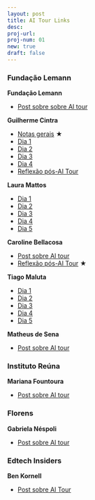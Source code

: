 ```yaml
---
layout: post
title: AI Tour Links
desc: 
proj-url:
proj-num: 01
new: true
draft: false
---
```


### Fundação Lemann

**Fundação Lemann**
- [Post sobre sobre AI tour](https://www.linkedin.com/posts/fundacao-lemann_ai-tech-tour-activity-7198432898469789697-vuWC?utm_source=share&utm_medium=blog_maluta)

**Guilherme Cintra**

- [Notas gerais](https://bit.ly/ai-tour-notas-gc) ★
- [Dia 1](https://www.linkedin.com/posts/activity-7198661352985358338-2nRY?utm_source=share&utm_medium=blog_maluta)
- [Dia 2](https://www.linkedin.com/posts/activity-7199023723553656833-M4rW?utm_source=share&utm_medium=blog_maluta)
- [Dia 3](https://www.linkedin.com/posts/activity-7199386094566563840-DS1Y?utm_source=share&utm_medium=blog_maluta)
- [Dia 4](https://www.linkedin.com/posts/activity-7199748520000581634-WgF6?utm_source=share&utm_medium=blog_maluta)
- [Reflexão pós-AI Tour](https://www.linkedin.com/posts/activity-7201198055084244992-z0lV?utm_source=share&utm_medium=blog_maluta)

**Laura Mattos**

- [Dia 1](https://www.linkedin.com/posts/lauramattosc_valedosilaedcio-ia-inovaaexaeto-activity-7198678169820770304-VI0n?utm_source=share&utm_medium=blog_maluta)
- [Dia 2](https://www.linkedin.com/posts/lauramattosc_google-openai-chatgpt-activity-7199030148241756161-5tSw?utm_source=share&utm_medium=blog_maluta)
- [Dia 3](https://www.linkedin.com/posts/lauramattosc_educaaexaeto-tecnologia-inovaaexaeto-activity-7199378547549855746-P64y?utm_source=share&utm_medium=blog_maluta)
- [Dia 4](https://www.linkedin.com/posts/lauramattosc_stanford-ai-design-activity-7199763857660145664-KOIO?utm_source=share&utm_medium=blog_maluta)
- [Dia 5](https://www.linkedin.com/posts/lauramattosc_ai-tour-miss%C3%A3o-cumprida-levar-cerca-de-activity-7200767713722437633--p9w?utm_source=share&utm_medium=blog_maluta)

**Caroline Bellacosa** 
- [Post sobre AI tour](https://www.linkedin.com/posts/carolinebellacosa_em-2017-tive-a-oportunidade-de-visitar-o-activity-7198623643709370369-8URw?utm_source=share&utm_medium=blog_maluta)
- [Reflexão pós-AI Tour](https://www.linkedin.com/posts/carolinebellacosa_ap%C3%B3s-uma-semana-no-vale-do-sil%C3%ADcio-conversando-activity-7204930560530591745-D8OO?utm_source=share&utm_medium=blog_maluta) ★

**Tiago Maluta** 

- [Dia 1](https://www.linkedin.com/posts/maluta_ai-in-the-loop-humans-in-charge-come%C3%A7ando-activity-7198529926537310208-Uhjn?utm_source=share&utm_medium=blog_maluta)
- [Dia 2](https://www.linkedin.com/posts/maluta_emergent-abilities-t%C3%A1-dif%C3%ADcil-escolher-activity-7198917264065105921-PzR9?utm_source=share&utm_medium=blog_maluta)
- [Dia 3](https://www.linkedin.com/posts/maluta_focus-on-the-product-not-only-in-ai-porque-activity-7199498000732213248-eHfA?utm_source=share&utm_medium=blog_maluta)
- [Dia 4](https://www.linkedin.com/posts/maluta_first-steps-on-ai-start-exploring-with-your-activity-7199892238896635904-Go_V?utm_source=share&utm_medium=blog_maluta)
- [Dia 5](https://www.linkedin.com/posts/maluta_questions-answers-chegamos-ao-fim-da-s%C3%A9rie-activity-7200334913793888256-S2fy?utm_source=share&utm_medium=blog_maluta)

**Matheus de Sena**

- [Post sobre AI tour](https://www.linkedin.com/posts/matheus-de-sena-cruz_parte-desse-texto-foi-escrita-com-a-ajuda-activity-7201009942072307712-bj6U?utm_source=share&utm_medium=blog_maluta)


### Instituto Reúna

**Mariana Fountoura** 
- [Post sobre AI tour](https://www.linkedin.com/posts/marianafontoura_na-%C3%BAltima-semana-participei-do-ai-tech-tour-activity-7200011871830056960-GSoV?utm_source=share&utm_medium=blog_maluta)

### Florens

**Gabriela Néspoli** 

- [Post sobre AI tour](https://www.linkedin.com/posts/gabrielanespoli_ai-tech-tour-activity-7198707637239078912-nDqY?utm_source=share&utm_medium=blog_maluta)

### Edtech Insiders

**Ben Kornell** 

- [Post sobre AI Tour](https://www.linkedin.com/posts/benkornell_grato-por-passar-um-tempo-com-guilherme-cintra-activity-7199780788710629376-qlyF?utm_source=share&utm_medium=blog_maluta)